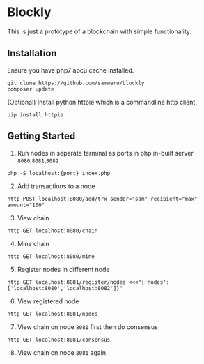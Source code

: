 Blockly
=======

This is just a prototype of a blockchain with simple functionality.

## Installation

Ensure you have php7 apcu cache installed.

```
git clone https://github.com/samweru/blockly
composer update
```

(Optional) Install python httpie which is a commandline http client.

```
pip install httpie
```

## Getting Started

1) Run nodes in separate terminal as ports in php in-built server `8080`,`8081`,`8082`

```
php -S localhost:{port} index.php
```

2) Add transactions to a node

```
http POST localhost:8080/add/trx sender="sam" recipient="max" amount="100"
```

3) View chain

```
http GET localhost:8080/chain
```

4) Mine chain

```
http GET localhost:8080/mine
```

5) Register nodes in different node

```
http GET localhost:8081/register/nodes <<<"{'nodes':['localhost:8080','localhost:8082']}"
```

6) View registered node

```
http GET localhost:8081/nodes
```

7) View chain on node `8081` first then do consensus

```
http GET localhost:8081/consensus
```

8) View chain on node `8081` again.




